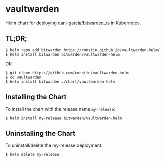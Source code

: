 # vaultwarden
Helm chart for deploying [dani-garcia/bitwarden_rs](https://github.com/dani-garcia/vaultwarden) in Kubernetes.

## TL;DR;

```console
$ helm repo add bitwarden https://constin.github.io/vaultwarden-helm/
$ helm install bitwarden bitwarden/vaultwarden-helm
```

OR

```console
$ git clone https://github.com/constin/vaultwarden-helm
$ cd vaultwarden
$ helm install bitwarden ./chart/vaultwarden-helm
```


## Installing the Chart

To install the chart with the release name `my-release`:

```console
$ helm install my-release bitwarden/vaultwarden-helm
```

## Uninstalling the Chart

To uninstall/delete the my-release deployment:

```console
$ helm delete my-release
```



